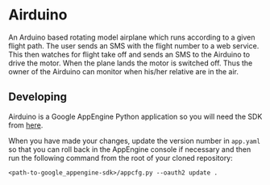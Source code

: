 Airduino
========

An Arduino based rotating model airplane which runs according to a given flight
path. The user sends an SMS with the flight number to a web service. This then
watches for flight take off and sends an SMS to the Airduino to drive the motor.
When the plane lands the motor is switched off. Thus the owner of the Airduino
can monitor when his/her relative are in the air.


Developing
----------
Airduino is a Google AppEngine Python application so you will need the SDK from
[here](https://developers.google.com/appengine/downloads#Google_App_Engine_SDK_for_Python).

When you have made your changes, update the version number in `app.yaml` so
that you can roll back in the AppEngine console if necessary and then run the
following command from the root of your cloned repository:

    <path-to-google_appengine-sdk>/appcfg.py --oauth2 update .




